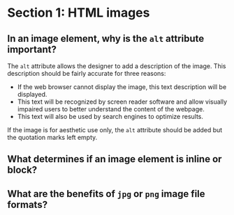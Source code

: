 # Section 1: HTML images

## In an image element, why is the `alt` attribute important?

  The `alt` attribute allows the designer to add a description of the image. This description should be fairly accurate for three reasons:
  * If the web browser cannot display the image, this text description will be displayed.
  * This text will be recognized by screen reader software and allow visually impaired users to better understand the content of the webpage.  
  * This text will also be used by search engines to optimize results.

  If the image is for aesthetic use only, the `alt` attribute should be added but the quotation marks left empty. 

## What determines if an image element is inline or block?


## What are the benefits of `jpg` or `png` image file formats?
